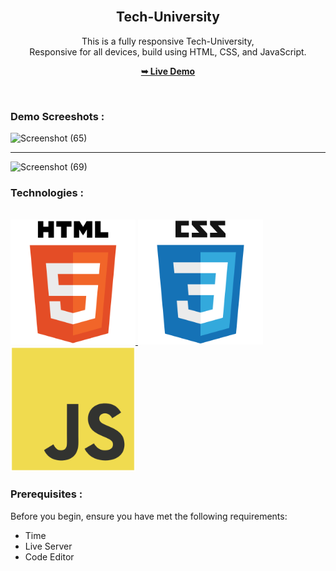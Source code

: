 <div align="center">

  <br />

  <h2 align="center">Tech-University</h2>

  This is a fully responsive Tech-University, <br />Responsive for all devices, build using HTML, CSS, and JavaScript.

  <a href="https://new-tech-university.netlify.app/"><strong>➥ Live Demo</strong></a>

</div>

<br />

### Demo Screeshots :
<img width="1920" height="1080" alt="Screenshot (65)" src="https://github.com/user-attachments/assets/116f5fdd-00e2-4eca-8267-c3bbb20ccc87" />

<hr/>

<img width="449" height="786" alt="Screenshot (69)" src="https://github.com/user-attachments/assets/fbea4d05-208a-4b9d-ab59-fd1b4d1bd340" />




### Technologies :
<br/>
<a href="https://www.w3.org/html/" target="_blank" rel="noreferrer" > <img src="https://raw.githubusercontent.com/devicons/devicon/master/icons/html5/html5-original-wordmark.svg" alt="html5" width="200" height="200" /> </a>
<a href="https://www.w3schools.com/css/" target="_blank" rel="noreferrer" > <img src="https://raw.githubusercontent.com/devicons/devicon/master/icons/css3/css3-original-wordmark.svg" alt="css3" width="200" height="200" /> </a>
 <a href="https://developer.mozilla.org/en-US/docs/Web/JavaScript" target="_blank" rel="noreferrer"> <img src="https://raw.githubusercontent.com/devicons/devicon/master/icons/javascript/javascript-original.svg" alt="javascript" width="200" height="200"/> </a>


### Prerequisites :

Before you begin, ensure you have met the following requirements:

* Time
* Live Server
* Code Editor
